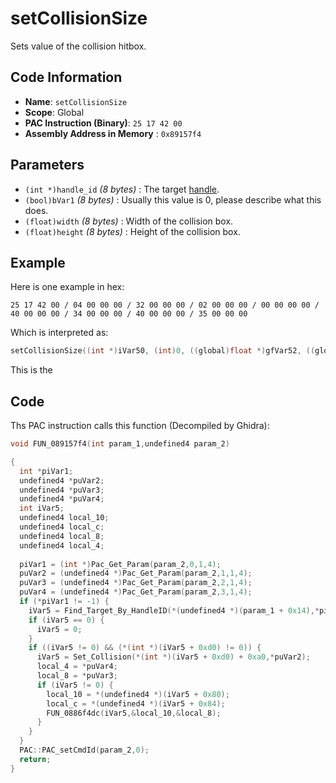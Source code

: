 # setCollisionSize

Sets value of the collision hitbox.

## Code Information

- **Name**: `setCollisionSize`
- **Scope**: Global
- **PAC Instruction (Binary)**: `25 17 42 00`
- **Assembly Address in Memory** : `0x89157f4`

## Parameters

- `(int *)handle_id` *(8 bytes)* : The target [handle](./guide/how-to-get-a-handle.md).
- `(bool)bVar1` *(8 bytes)* : Usually this value is 0, please describe what this does.
- `(float)width` *(8 bytes)* :  Width of the collision box.
- `(float)height` *(8 bytes)* : Height of the collision box.

## Example

Here is one example in hex:

```25 17 42 00 / 04 00 00 00 / 32 00 00 00 / 02 00 00 00 / 00 00 00 00 / 40 00 00 00 / 34 00 00 00 / 40 00 00 00 / 35 00 00 00```

Which is interpreted as:

```c
setCollisionSize((int *)iVar50, (int)0, ((global)float *)gfVar52, ((global)float *)gfVar53)
```

This is the

## Code

Ths PAC instruction calls this function (Decompiled by Ghidra):

```c
void FUN_089157f4(int param_1,undefined4 param_2)

{
  int *piVar1;
  undefined4 *puVar2;
  undefined4 *puVar3;
  undefined4 *puVar4;
  int iVar5;
  undefined4 local_10;
  undefined4 local_c;
  undefined4 local_8;
  undefined4 local_4;
  
  piVar1 = (int *)Pac_Get_Param(param_2,0,1,4);
  puVar2 = (undefined4 *)Pac_Get_Param(param_2,1,1,4);
  puVar3 = (undefined4 *)Pac_Get_Param(param_2,2,1,4);
  puVar4 = (undefined4 *)Pac_Get_Param(param_2,3,1,4);
  if (*piVar1 != -1) {
    iVar5 = Find_Target_By_HandleID(*(undefined4 *)(param_1 + 0x14),*piVar1,1);
    if (iVar5 == 0) {
      iVar5 = 0;
    }
    if ((iVar5 != 0) && (*(int *)(iVar5 + 0xd0) != 0)) {
      iVar5 = Set_Collision(*(int *)(iVar5 + 0xd0) + 0xa0,*puVar2);
      local_4 = *puVar4;
      local_8 = *puVar3;
      if (iVar5 != 0) {
        local_10 = *(undefined4 *)(iVar5 + 0x80);
        local_c = *(undefined4 *)(iVar5 + 0x84);
        FUN_0886f4dc(iVar5,&local_10,&local_8);
      }
    }
  }
  PAC::PAC_setCmdId(param_2,0);
  return;
}
```

